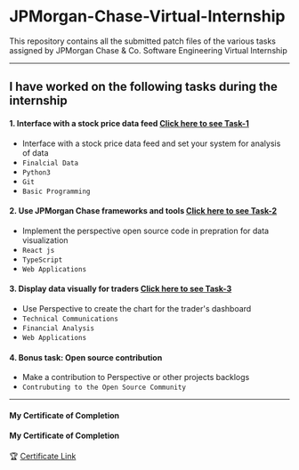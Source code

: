 # JPMorgan-Chase-Virtual-Internship
This repository contains all the submitted patch files of the various tasks assigned by JPMorgan Chase & Co. Software Engineering Virtual Internship

---
## I have worked on the following tasks during the internship
#### 1. Interface with a stock price data feed [Click here to see Task-1](https://github.com/reshmaoleti/JP-Morgan-Software-Engineering-Virtual-Internship/tree/main/JP-Morgan%20Software%20Engineering%20Virtual%20Internship%20by%20Forage/jpm-task1)
- Interface with a stock price data feed and set your system for analysis of data
- `Finalcial Data` 
- `Python3`
- `Git`
- `Basic Programming`

#### 2. Use JPMorgan Chase frameworks and tools [Click here to see Task-2](https://github.com/reshmaoleti/JP-Morgan-Software-Engineering-Virtual-Internship/tree/main/JP-Morgan%20Software%20Engineering%20Virtual%20Internship%20by%20Forage/jpm-task2)
- Implement the perspective open source code in prepration for data visualization 
- `React js` 
- `TypeScript`
- `Web Applications`

#### 3. Display data visually for traders [Click here to see Task-3](https://github.com/reshmaoleti/JP-Morgan-Software-Engineering-Virtual-Internship/tree/main/JP-Morgan%20Software%20Engineering%20Virtual%20Internship%20by%20Forage/jpm-task3)
- Use Perspective to create the chart for the trader's dashboard  
- `Technical Communications` 
- `Financial Analysis`
- `Web Applications`
#### 4. Bonus task: Open source contribution
- Make a contribution to Perspective or other projects backlogs 
- `Contrubuting to the Open Source Community`
---
#### My Certificate of Completion
#### My Certificate of Completion
🏆 [Certificate Link](https://github.com/reshmaoleti/JP-Morgan-Software-Engineering-Virtual-Internship/blob/main/JP-Morgan%20Software%20Engineering%20Virtual%20Internship%20by%20Forage/completion%20certificate.pdf)



